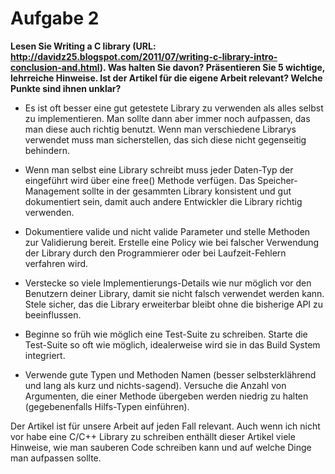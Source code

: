 Aufgabe 2
=========

__Lesen Sie Writing a C library (URL: <http://davidz25.blogspot.com/2011/07/writing-c-library-intro-conclusion-and.html>). Was halten Sie davon? Präsentieren Sie 5 wichtige, lehrreiche Hinweise. Ist der Artikel für die eigene Arbeit relevant? Welche Punkte sind ihnen unklar?__

- Es ist oft besser eine gut getestete Library zu verwenden als alles selbst zu implementieren. Man sollte dann aber immer noch aufpassen, das man diese auch richtig benutzt. Wenn man verschiedene Librarys verwendet muss man sicherstellen, das sich diese nicht gegenseitig behindern.

- Wenn man selbst eine Library schreibt muss jeder Daten-Typ der eingeführt wird über eine free() Methode verfügen. Das Speicher-Management sollte in der gesammten Library konsistent und gut dokumentiert sein, damit auch andere Entwickler die Library richtig verwenden.

- Dokumentiere valide und nicht valide Parameter und stelle Methoden zur Validierung bereit. Erstelle eine Policy wie bei falscher Verwendung der Library durch den Programmierer oder bei Laufzeit-Fehlern verfahren wird.

- Verstecke so viele Implementierungs-Details wie nur möglich vor den Benutzern deiner Library, damit sie nicht falsch verwendet werden kann. Stele sicher, das die Library erweiterbar bleibt ohne die bisherige API zu beeinflussen.

- Beginne so früh wie möglich eine Test-Suite zu schreiben. Starte die Test-Suite so oft wie möglich, idealerweise wird sie in das Build System integriert.

- Verwende gute Typen und Methoden Namen (besser selbsterklährend und lang als kurz und nichts-sagend). Versuche die Anzahl von Argumenten, die einer Methode übergeben werden niedrig zu halten (gegebenenfalls Hilfs-Typen einführen).

Der Artikel ist für unsere Arbeit auf jeden Fall relevant. Auch wenn ich nicht vor habe eine C/C++ Library zu schreiben enthällt dieser Artikel viele Hinweise, wie man sauberen Code schreiben kann und auf welche Dinge man aufpassen sollte.

